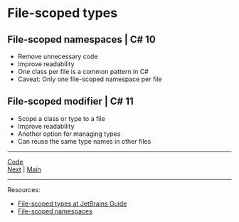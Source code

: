 # File-scoped types

## File-scoped namespaces | C# 10

* Remove unnecessary code
* Improve readability
* One class per file is a common pattern in C#
* Caveat: Only one file-scoped namespace per file

## File-scoped modifier | C# 11

* Scope a class or type to a file 
* Improve readability
* Another option for managing types
* Can reuse the same type names in other files

***
[Code](../Services/BookInventory.cs)
<br>
[Next](nullable.md) | [Main](main.md)
***
Resources:

* [File-scoped types at JetBrains Guide](https://www.jetbrains.com/guide/dotnet/tips/file-scoped-namespaces/)
* [File-scoped namespaces](https://learn.microsoft.com/dotnet/csharp/whats-new/csharp-10#file-scoped-namespace-declaration)